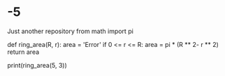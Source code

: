 # -5
Just another repository
from math import pi

def ring_area(R, r):
    area = 'Error'
    if 0 <= r <= R:
        area = pi * (R ** 2- r ** 2)
    return area

print(ring_area(5, 3))
